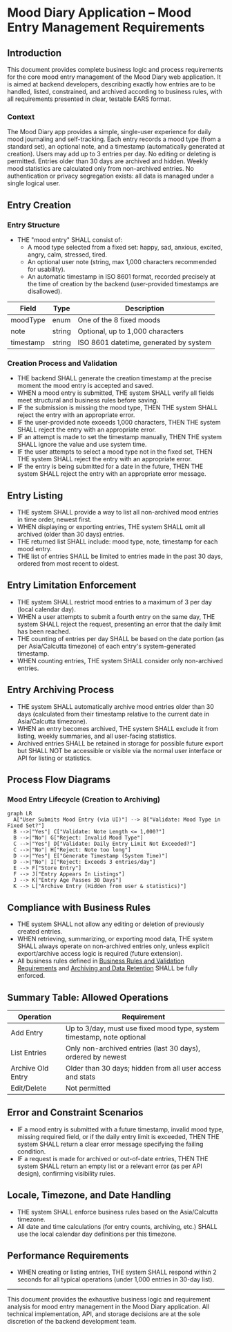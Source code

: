 # Mood Diary Application – Mood Entry Management Requirements

## Introduction
This document provides complete business logic and process requirements for the core mood entry management of the Mood Diary web application. It is aimed at backend developers, describing exactly how entries are to be handled, listed, constrained, and archived according to business rules, with all requirements presented in clear, testable EARS format.

### Context
The Mood Diary app provides a simple, single-user experience for daily mood journaling and self-tracking. Each entry records a mood type (from a standard set), an optional note, and a timestamp (automatically generated at creation). Users may add up to 3 entries per day. No editing or deleting is permitted. Entries older than 30 days are archived and hidden. Weekly mood statistics are calculated only from non-archived entries. No authentication or privacy segregation exists: all data is managed under a single logical user.

## Entry Creation
### Entry Structure
- THE "mood entry" SHALL consist of:
    - A mood type selected from a fixed set: happy, sad, anxious, excited, angry, calm, stressed, tired.
    - An optional user note (string, max 1,000 characters recommended for usability).
    - An automatic timestamp in ISO 8601 format, recorded precisely at the time of creation by the backend (user-provided timestamps are disallowed).

| Field      | Type   | Description                                  |
|------------|--------|----------------------------------------------|
| moodType   | enum   | One of the 8 fixed moods                     |
| note       | string | Optional, up to 1,000 characters             |
| timestamp  | string | ISO 8601 datetime, generated by system       |

### Creation Process and Validation
- THE backend SHALL generate the creation timestamp at the precise moment the mood entry is accepted and saved.
- WHEN a mood entry is submitted, THE system SHALL verify all fields meet structural and business rules before saving.
- IF the submission is missing the mood type, THEN THE system SHALL reject the entry with an appropriate error.
- IF the user-provided note exceeds 1,000 characters, THEN THE system SHALL reject the entry with an appropriate error.
- IF an attempt is made to set the timestamp manually, THEN THE system SHALL ignore the value and use system time.
- IF the user attempts to select a mood type not in the fixed set, THEN THE system SHALL reject the entry with an appropriate error.
- IF the entry is being submitted for a date in the future, THEN THE system SHALL reject the entry with an appropriate error message.

## Entry Listing
- THE system SHALL provide a way to list all non-archived mood entries in time order, newest first.
- WHEN displaying or exporting entries, THE system SHALL omit all archived (older than 30 days) entries.
- THE returned list SHALL include: mood type, note, timestamp for each mood entry.
- THE list of entries SHALL be limited to entries made in the past 30 days, ordered from most recent to oldest.

## Entry Limitation Enforcement
- THE system SHALL restrict mood entries to a maximum of 3 per day (local calendar day).
- WHEN a user attempts to submit a fourth entry on the same day, THE system SHALL reject the request, presenting an error that the daily limit has been reached.
- THE counting of entries per day SHALL be based on the date portion (as per Asia/Calcutta timezone) of each entry's system-generated timestamp.
- WHEN counting entries, THE system SHALL consider only non-archived entries.

## Entry Archiving Process
- THE system SHALL automatically archive mood entries older than 30 days (calculated from their timestamp relative to the current date in Asia/Calcutta timezone).
- WHEN an entry becomes archived, THE system SHALL exclude it from listing, weekly summaries, and all user-facing statistics.
- Archived entries SHALL be retained in storage for possible future export but SHALL NOT be accessible or visible via the normal user interface or API for listing or statistics.

## Process Flow Diagrams

### Mood Entry Lifecycle (Creation to Archiving)
```mermaid
graph LR
  A["User Submits Mood Entry (via UI)"] --> B["Validate: Mood Type in Fixed Set?"]
  B -->|"Yes"| C["Validate: Note Length <= 1,000?"]
  B -->|"No"| G["Reject: Invalid Mood Type"]
  C -->|"Yes"| D["Validate: Daily Entry Limit Not Exceeded?"]
  C -->|"No"| H["Reject: Note too long"]
  D -->|"Yes"| E["Generate Timestamp (System Time)"]
  D -->|"No"| I["Reject: Exceeds 3 entries/day"]
  E --> F["Store Entry"]
  F --> J["Entry Appears In Listings"]
  J --> K["Entry Age Passes 30 Days"]
  K --> L["Archive Entry (Hidden from user & statistics)"]
```

## Compliance with Business Rules
- THE system SHALL not allow any editing or deletion of previously created entries.
- WHEN retrieving, summarizing, or exporting mood data, THE system SHALL always operate on non-archived entries only, unless explicit export/archive access logic is required (future extension).
- All business rules defined in [Business Rules and Validation Requirements](./06-business-rules-and-validation.md) and [Archiving and Data Retention](./09-archiving-and-data-retention.md) SHALL be fully enforced.

## Summary Table: Allowed Operations

| Operation         | Requirement |
|-------------------|-------------|
| Add Entry         | Up to 3/day, must use fixed mood type, system timestamp, note optional |
| List Entries      | Only non-archived entries (last 30 days), ordered by newest |
| Archive Old Entry | Older than 30 days; hidden from all user access and stats |
| Edit/Delete       | Not permitted |

## Error and Constraint Scenarios
- IF a mood entry is submitted with a future timestamp, invalid mood type, missing required field, or if the daily entry limit is exceeded, THEN THE system SHALL return a clear error message specifying the failing condition.
- IF a request is made for archived or out-of-date entries, THEN THE system SHALL return an empty list or a relevant error (as per API design), confirming visibility rules.

## Locale, Timezone, and Date Handling
- THE system SHALL enforce business rules based on the Asia/Calcutta timezone.
- All date and time calculations (for entry counts, archiving, etc.) SHALL use the local calendar day definitions per this timezone.

## Performance Requirements
- WHEN creating or listing entries, THE system SHALL respond within 2 seconds for all typical operations (under 1,000 entries in 30-day list).

---
This document provides the exhaustive business logic and requirement analysis for mood entry management in the Mood Diary application. All technical implementation, API, and storage decisions are at the sole discretion of the backend development team.